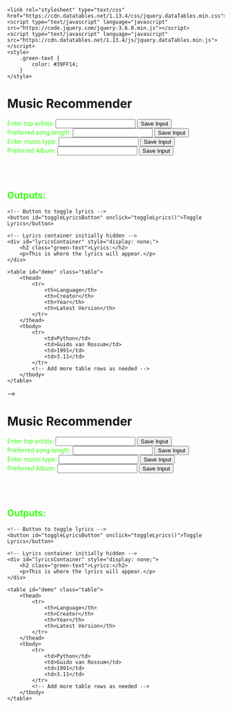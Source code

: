 <!-- <!DOCTYPE html>
<html>
<head>
    <!-- load jQuery and DataTables output style and scripts -->
    <link rel="stylesheet" type="text/css" href="https://cdn.datatables.net/1.13.4/css/jquery.dataTables.min.css">
    <script type="text/javascript" language="javascript" src="https://code.jquery.com/jquery-3.6.0.min.js"></script>
    <script type="text/javascript" language="javascript" src="https://cdn.datatables.net/1.13.4/js/jquery.dataTables.min.js"></script>
    <style>
        .green-text {
            color: #39FF14;
        }
    </style>
</head>
<!-- Body contains the contents of the Document -->
<body>
    <h1>Music Recommender</h1>
    <div id="inputOutputPairs">
        <!-- Input and Output Pairs -->
        <div class="pair">
            <label for="genreInput" class="green-text">Enter top artists:</label>
            <input type="text" id="genreInput" class="green-text">
            <button onclick="saveInput('genreInput', 'genreOutput')">Save Input</button>
        </div>
        <div class="pair">
            <label for="tempoInput" class="green-text">Preferred song length:</label>
            <input type="text" id="tempoInput" class="green-text">
            <button onclick="saveInput('tempoInput', 'tempoOutput')">Save Input</button>
        </div>
        <div class="pair">
            <label for="musicTypeInput" class="green-text">Enter music type:</label>
            <input type="text" id="musicTypeInput" class="green-text">
            <button onclick="saveInput('musicTypeInput', 'musicTypeOutput')">Save Input</button>
        </div>
        <div class="pair">
            <label for="albumInput" class="green-text">Preferred Album:</label>
            <input type="text" id="albumInput" class="green-text">
            <button onclick="saveInput('albumInput', 'albumOutput')">Save Input</button>
        </div>
    </div>
    <br>
    <br>
    <br>
    <div id="outputContainer">
        <h2 class="green-text">Outputs:</h2>
        <div id="genreOutput" class="green-text"></div>
        <div id="tempoOutput" class="green-text"></div>
        <div id="musicTypeOutput" class="green-text"></div>
        <div id="albumOutput" class="green-text"></div>
    </div>

    <!-- Button to toggle lyrics -->
    <button id="toggleLyricsButton" onclick="toggleLyrics()">Toggle Lyrics</button>

    <!-- Lyrics container initially hidden -->
    <div id="lyricsContainer" style="display: none;">
        <h2 class="green-text">Lyrics:</h2>
        <p>This is where the lyrics will appear.</p>
    </div>
    
    <table id="demo" class="table">
        <thead>
            <tr>
                <th>Language</th>
                <th>Creator</th>
                <th>Year</th>
                <th>Latest Version</th>
            </tr>
        </thead>
        <tbody>
            <tr>
                <td>Python</td>
                <td>Guido van Rossum</td>
                <td>1991</td>
                <td>3.11</td>
            </tr>
            <!-- Add more table rows as needed -->
        </tbody>
    </table>
</body>

<!-- Script is used to embed executable code -->
<script>
    const url = "https://awsrags-flask.stu.nighthawkcodingsociety.com/api/song/"

    const options = {
        method: 'GET',
        mode: 'cors',
        cache: 'default',
        credentials: 'omit',
        headers: {
            'Content-Type': 'application/json'
        }
    };
    
    // Function to save user input to the specified output box
    function saveInput(inputId, outputId) {
        const inputField = document.getElementById(inputId);
        const inputValue = inputField.value;
        if (inputValue) {
            const outputBox = document.getElementById(outputId);
            outputBox.textContent = `${inputId.replace('Input', '')}: ${inputValue}`;
            inputField.value = '';
        } else {
            alert("Please enter a value before saving.");
        }
    }

    // Function to toggle the visibility of the lyrics container
    function toggleLyrics() {
        const lyricsContainer = document.getElementById('lyricsContainer');
        const button = document.getElementById('toggleLyricsButton');

        if (lyricsContainer.style.display === 'none') {
            lyricsContainer.style.display = 'block';
            button.textContent = 'Hide Lyrics';
        } else {
            lyricsContainer.style.display = 'none';
            button.textContent = 'Show Lyrics';
        }
    }

    $("#demo").DataTable();
</script>
</html>
 -->

<!DOCTYPE html>
<html>
<head>
    <!-- load jQuery and DataTables output style and scripts -->
    <link rel="stylesheet" type="text/css" href="https://cdn.datatables.net/1.13.4/css/jquery.dataTables.min.css">
    <script type="text/javascript" language="javascript" src="https://code.jquery.com/jquery-3.6.0.min.js"></script>
    <script type="text/javascript" language="javascript" src="https://cdn.datatables.net/1.13.4/js/jquery.dataTables.min.js"></script>
    <style>
        .green-text {
            color: #39FF14;
        }
    </style>
</head>
<!-- Body contains the contents of the Document -->
<body>
    <h1>Music Recommender</h1>
    <div id="inputOutputPairs">
        <!-- Input and Output Pairs -->
        <div class="pair">
            <label for="genreInput" class="green-text">Enter top artists:</label>
            <input type="text" id="genreInput" class="green-text">
            <button onclick="saveInput('genreInput', 'genreOutput')">Save Input</button>
        </div>
        <div class="pair">
            <label for="tempoInput" class="green-text">Preferred song length:</label>
            <input type="text" id="tempoInput" class="green-text">
            <button onclick="saveInput('tempoInput', 'tempoOutput')">Save Input</button>
        </div>
        <div class="pair">
            <label for="musicTypeInput" class="green-text">Enter music type:</label>
            <input type="text" id="musicTypeInput" class="green-text">
            <button onclick="saveInput('musicTypeInput', 'musicTypeOutput')">Save Input</button>
        </div>
        <div class="pair">
            <label for="albumInput" class="green-text">Preferred Album:</label>
            <input type="text" id="albumInput" class="green-text">
            <button onclick="saveInput('albumInput', 'albumOutput')">Save Input</button>
        </div>
    </div>
    <br>
    <br>
    <br>
    <div id="outputContainer">
        <h2 class="green-text">Outputs:</h2>
        <div id="genreOutput" class="green-text"></div>
        <div id="tempoOutput" class="green-text"></div>
        <div id="musicTypeOutput" class="green-text"></div>
        <div id="albumOutput" class="green-text"></div>
    </div>

    <!-- Button to toggle lyrics -->
    <button id="toggleLyricsButton" onclick="toggleLyrics()">Toggle Lyrics</button>

    <!-- Lyrics container initially hidden -->
    <div id="lyricsContainer" style="display: none;">
        <h2 class="green-text">Lyrics:</h2>
        <p>This is where the lyrics will appear.</p>
    </div>
    
    <table id="demo" class="table">
        <thead>
            <tr>
                <th>Language</th>
                <th>Creator</th>
                <th>Year</th>
                <th>Latest Version</th>
            </tr>
        </thead>
        <tbody>
            <tr>
                <td>Python</td>
                <td>Guido van Rossum</td>
                <td>1991</td>
                <td>3.11</td>
            </tr>
            <!-- Add more table rows as needed -->
        </tbody>
    </table>
</body>

<!-- Script is used to embed executable code -->
<script>
    const url = "https://awsrags-flask.stu.nighthawkcodingsociety.com/api/song/"

    const options = {
        method: 'GET',
        mode: 'cors',
        cache: 'default',
        credentials: 'omit',
        headers: {
            'Content-Type': 'application/json'
        }
    };
    
    // Function to save user input to the specified output box
    function saveInput(inputId, outputId) {
        const inputField = document.getElementById(inputId);
        const inputValue = inputField.value;
        if (inputValue) {
            const outputBox = document.getElementById(outputId);
            outputBox.textContent = `${inputId.replace('Input', '')}: ${inputValue}`;
            inputField.value = '';
        } else {
            alert("Please enter a value before saving.");
        }
    }

    // Function to toggle the visibility of the lyrics container
    function toggleLyrics() {
        const lyricsContainer = document.getElementById('lyricsContainer');
        const button = document.getElementById('toggleLyricsButton');

        if (lyricsContainer.style.display === 'none') {
            lyricsContainer.style.display = 'block';
            button.textContent = 'Hide Lyrics';
        } else {
            lyricsContainer.style.display = 'none';
            button.textContent = 'Show Lyrics';
        }
    }

    $("#demo").DataTable();
</script>
</html>


